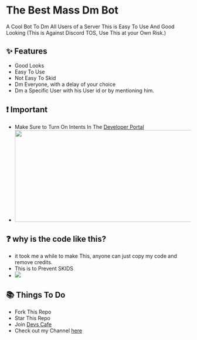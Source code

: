 # The Best Mass Dm Bot
A Cool Bot To Dm All Users of a Server
This is Easy To Use And Good Looking (This is Against Discord TOS, Use This at your Own Risk.)

## ✨ Features
 - Good Looks
 - Easy To Use
 - Not Easy To Skid
 - Dm Everyone, with a delay of your choice
 - Dm a Specific User with his User id or by mentioning him.

## ❗ Important
- Make Sure to Turn On Intents In The [Developer Portal](https://discord.com/developers/applications)
- <img src="https://images-ext-1.discordapp.net/external/UNV1ieXT42I56-xaYvRKBu7nCqm2qx3eOVjf7BuQtd4/http/shadow.with-your.mom/r/krzu4a1eu9a.png?width=982&height=479" width="500" height="250" />

## ❓ why is the code like this?
- it took me a while to make This, anyone can just copy my code and remove credits.
- This is to Prevent SKIDS
- <img src="https://images-ext-1.discordapp.net/external/6CRqrM2G0wd77x5vouw7X130dZ_0gNk1fmYj5vSZleY/http/shadow.with-your.mom/r/ksaezle3j9a.png?width=800&height=442"/>

## 📚 Things To Do
- Fork This Repo
- Star This Repo
- Join [Devs Cafe](https://discord.gg/devscafe)
- Check out my Channel [here](https://youtube.com/shadowcodes)
